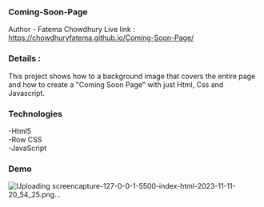 ### Coming-Soon-Page
Author - Fatema Chowdhury
Live link : https://chowdhuryfatema.github.io/Coming-Soon-Page/
### Details : 
This project shows how to a background image that covers the entire page and how to create a "Coming Soon Page" with just Html, Css and Javascript.
### Technologies
-Html5 </br>
-Row CSS </br>
-JavaScript </br>

### Demo
![Uploading screencapture-127-0-0-1-5500-index-html-2023-11-11-20_54_25.png…]()

